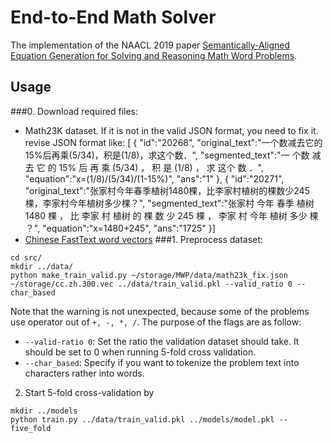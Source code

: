 # End-to-End Math Solver

The implementation of the NAACL 2019 paper [Semantically-Aligned Equation Generation for Solving and Reasoning Math Word Problems](https://arxiv.org/abs/1811.00720).

## Usage

###0. Download required files:
   - Math23K dataset. If it is not in the valid JSON format, you need to fix it.
   revise JSON format like:
   [
   {
   "id":"20268",
    "original_text":"一个数减去它的15%后再乘(5/34)，积是(1/8)，求这个数．",
    "segmented_text":"一 个数 减去 它 的 15% 后 再 乘 (5/34) ， 积 是 (1/8) ， 求 这个 数 ．",
    "equation":"x=(1/8)/(5/34)/(1-15%)",
    "ans":"1"
    },
   { 
   "id":"20271",
    "original_text":"张家村今年春季植树1480棵，比李家村植树的棵数少245棵，李家村今年植树多少棵？",
    "segmented_text":"张家村 今年 春季 植树 1480 棵 ， 比 李家 村 植树 的 棵 数 少 245 棵 ， 李家 村 今年 植树 多少 棵 ？",
    "equation":"x=1480+245",
    "ans":"1725"
   }]
   - [Chinese FastText word vectors](https://dl.fbaipublicfiles.com/fasttext/vectors-crawl/cc.zh.300.vec.gz)
###1. Preprocess dataset:

```
cd src/
mkdir ../data/
python make_train_valid.py ~/storage/MWP/data/math23k_fix.json ~/storage/cc.zh.300.vec ../data/train_valid.pkl --valid_ratio 0 --char_based
```
Note that the warning is not unexpected, because some of the problems use operator out of `+, -, *, /`. The purpose of the flags are as follow:
   - `--valid-ratio 0`: Set the ratio the validation dataset should take. It should be set to 0 when running 5-fold cross validation.
   - `--char_based`: Specify if you want to tokenize the problem text into characters rather into words.
2. Start 5-fold cross-validation by
```
mkdir ../models
python train.py ../data/train_valid.pkl ../models/model.pkl --five_fold
```

